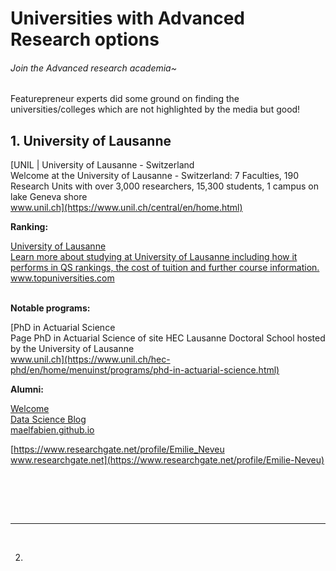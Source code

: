 # Universities with Advanced Research options
###### Join the Advanced research academia~


Featurepreneur experts did some ground on finding the universities/colleges which are not highlighted by the media but good!

## 1. University of Lausanne

[UNIL | University of Lausanne - Switzerland  <br>
Welcome at the University of Lausanne - Switzerland: 7 Faculties, 190 Research Units with over 3,000 researchers, 15,300 students, 1 campus on lake Geneva shore  <br>
www.unil.ch](https://www.unil.ch/central/en/home.html)


**Ranking:**

[University of Lausanne  <br>
Learn more about studying at University of Lausanne including how it performs in QS rankings, the cost of tuition and further course information. <br>
www.topuniversities.com  <br>](https://www.topuniversities.com/universities/university-lausanne)
​

**Notable programs:**

[PhD in Actuarial Science <br>
Page PhD in Actuarial Science of site HEC Lausanne Doctoral School hosted by the University of Lausanne <br>
www.unil.ch](https://www.unil.ch/hec-phd/en/home/menuinst/programs/phd-in-actuarial-science.html)

**Alumni:**

[Welcome <br>
Data Science Blog <br>
maelfabien.github.io](https://maelfabien.github.io/)


[https://www.researchgate.net/profile/Emilie_Neveu <br>
www.researchgate.net](https://www.researchgate.net/profile/Emilie-Neveu)

<br><br>

​[](https://www.topuniversities.com/universities/university-lausanne​)


___
​

2. 
​

​

